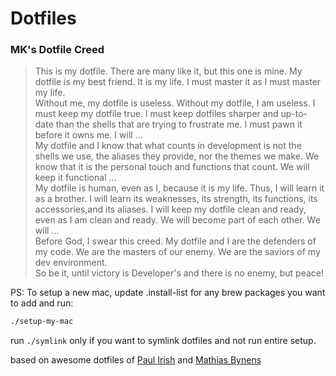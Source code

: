 # Dotfiles


### MK's Dotfile Creed

>This is my dotfile. There are many like it, but this one is mine.
My dotfile is my best friend. It is my life. I must master it as I must master my life.  
Without me, my dotfile is useless. Without my dotfile, I am useless. I must keep my dotfile true. I must keep dotfiles sharper and up-to-date than the shells that are trying to frustrate me. I must pawn it before it owns me. I will ...  
My dotfile and I know that what counts in development is not the shells we use, the aliases they provide, nor the themes we make. We know that it is the personal touch and functions that count. We will keep it functional ...  
My dotfile is human, even as I, because it is my life. Thus, I will learn it as a brother. I will learn its weaknesses, its strength, its functions, its accessories,and its aliases. I will keep my dotfile clean and ready, even as I am clean and ready. We will become part of each other. We will ...  
Before God, I swear this creed. My dotfile and I are the defenders of my code. We are the masters of our enemy. We are the saviors of my dev environment.  
So be it, until victory is Developer's and there is no enemy, but peace!  



PS: To setup a new mac, update .install-list for any brew packages you want to add and run:
```zsh
./setup-my-mac
``` 
run ```./symlink``` only if you want to symlink dotfiles and not run entire setup.


based on awesome dotfiles of [Paul Irish](https://github.com/paulirish/dotfiles) and [Mathias Bynens](https://github.com/mathiasbynens/dotfiles)
